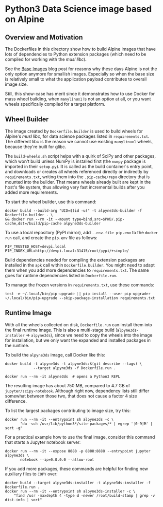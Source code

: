 # Python3 Data Science image based on Alpine

## Overview and Motivation

The Dockerfiles in this directory show how to build Alpine images
that have lots of dependencies to Python extension packages
(which need to be compiled for working with the *musl libc*).

See the [Base Images](https://kubedex.com/base-images/) blog post
for reasons why these days Alpine is not the only option anymore
for smallish images.
Especially so when the base size is relatively small to what the
application payload contributes to overall image size.

Still, this show-case has merit since it demonstrates how to use Docker for mass wheel building,
when ``manylinux1`` is not an option at all, or you want wheels
specifically compiled for a target platform.


## Wheel Builder

The image created by `Dockerfile.builder` is used
to build wheels for Alpine's *musl libc*,
for data science packages listed in ``requirements.txt``.
The different libc is the reason we cannot use existing
``manylinux1`` wheels, because they're built for glibc.

The ``build-wheels.sh`` script helps with a quirk of SciPy and other packages,
which won't build unless NumPy is installed first
(the ``numpy`` package is imported in their ``setup.py``).
It is called as the build container's entry point,
and downloads or creates all wheels referenced directly or
indirectly by ``requirements.txt``, writing them into the
``.pip-cache/repo`` directory that is mounted into the builder.
That means wheels already built are kept in the host's file system,
thus allowing very fast incremental builds after you added more requirements.

To start the wheel builder, use this command:

    docker build --build-arg "UID=$(id -u)" -t alpyne3ds-builder -f Dockerfile.builder . \
    && docker run --rm -it --mount type=bind,src=$PWD/.pip-cache,dst=/build/pip-cache alpyne3ds-builder

To use a local repository (PyPI mirror), add ``--env-file pip.env`` to the ``docker run`` call,
and create the ``pip.env`` file as follows:

    PIP_TRUSTED_HOST=devpi.local
    PIP_INDEX_URL=http://devpi.local:31415/root/pypi/+simple/

Build dependencies needed for compiling the extension packages
are installed in the ``apk`` call within ``Dockerfile.builder``.
You might need to adapt them when you add more dependencies
to ``requirements.txt``.
The same goes for runtime dependencies listed in ``Dockerfile.run``.

To manage the frozen versions in ``requirements.txt``, use these commands:

    test -e ~/.local/bin/pip-upgrade || pip install --user pip-upgrader
    ~/.local/bin/pip-upgrade --skip-package-installation requirements.txt


## Runtime Image

With all the wheels collected on disk, ``Dockerfile.run`` can install them
into the final runtime image.
This is also a multi-stage build (``alpyne3ds-installer`` ⇒ ``alpyne3ds``),
since we need to copy the wheels into the image for installation,
but we only want the expanded and installed packages in the runtime.

To build the ``alpyne3ds`` image, call Docker like this:

    docker build -t alpyne3ds -t alpyne3ds:$(git describe --tags) \
                 --target alpyne3ds -f Dockerfile.run .

    docker run --rm -it alpyne3ds  # opens a Python3 REPL

The resulting image has about 750 MB, compared to 4.7 GB of ``jupyter/scipy-notebook``.
Although right now, dependency lists still differ somewhat between those two,
that does not cause a factor 4 size difference.

To list the largest packages contributing to image size, try this:

    docker run --rm -it --entrypoint sh alpyne3ds -c \
           "du -sch /usr/lib/python3*/site-packages/* | egrep '[0-9]M' | sort -g"

For a practical example how to use the final image,
consider this command that starts a Jupyter notebook server:

    docker run --rm -it --expose 8888 -p 8888:8888 --entrypoint jupyter alpyne3ds \
           notebook --ip=0.0.0.0 --allow-root


If you add more packages, these commands are helpful for finding new auxiliary files to ``COPY`` over:

    docker build --target alpyne3ds-installer -t alpyne3ds-installer -f Dockerfile.run .
    docker run --rm -it --entrypoint sh alpyne3ds-installer -c \
        "find /usr -maxdepth 4 -type d -newer /root/build-stamp | grep -v dist-info | sort"
